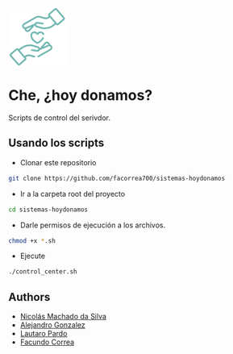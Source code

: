 ![Logo](docs/logo--secondary.svg)

# Che, ¿hoy donamos?

Scripts de control del serivdor.


## Usando los scripts

- Clonar este repositorio

```bash
git clone https://github.com/facorrea700/sistemas-hoydonamos
```
- Ir a la carpeta root del proyecto
```bash
cd sistemas-hoydonamos
```

- Darle permisos de ejecución a los archivos. 
```bash
chmod +x *.sh
```
- Ejecute 
```bash
./control_center.sh
```


## Authors

- [Nicolás Machado da Silva](https://www.github.com/nicocadq)
- [Alejandro Gonzalez](https://github.com/alejandroGonGon)
- [Lautaro Pardo](https://github.com/LautaroPardo)
- [Facundo Correa](https://github.com/facorrea700)
